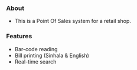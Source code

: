 ### About

- This is a Point Of Sales system for a retail shop.

### Features

- Bar-code reading
- Bill printing (Sinhala & English)
- Real-time search
